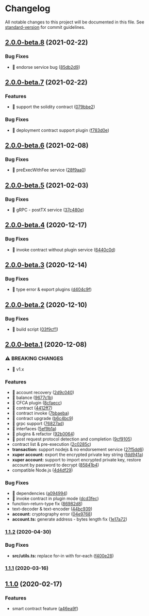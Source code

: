 # Changelog

All notable changes to this project will be documented in this file. See [standard-version](https://github.com/conventional-changelog/standard-version) for commit guidelines.

## [2.0.0-beta.8](https://github.com/xuperchain/xuper-sdk-js/compare/v2.0.0-beta.7...v2.0.0-beta.8) (2021-02-22)


### Bug Fixes

* 🐛 endorse service bug ([85db2d9](https://github.com/xuperchain/xuper-sdk-js/commit/85db2d9408670fbe1ca50695e0500bae2b53a489))

## [2.0.0-beta.7](https://github.com/xuperchain/xuper-sdk-js/compare/v2.0.0-beta.6...v2.0.0-beta.7) (2021-02-22)


### Features

* 🎸 support the solidity contract ([079bbe2](https://github.com/xuperchain/xuper-sdk-js/commit/079bbe23e53a5b4e925dd6319128bdbc787d681d))


### Bug Fixes

* 🐛 deployment contract support plugin ([f783d0e](https://github.com/xuperchain/xuper-sdk-js/commit/f783d0e7c1ae2ee60b6d5588529cffc033170712))

## [2.0.0-beta.6](https://github.com/xuperchain/xuper-sdk-js/compare/v2.0.0-beta.5...v2.0.0-beta.6) (2021-02-08)


### Bug Fixes

* 🐛 preExecWithFee service ([28f9aa0](https://github.com/xuperchain/xuper-sdk-js/commit/28f9aa0eceb251fe68357650043610be6ef9077a))

## [2.0.0-beta.5](https://github.com/xuperchain/xuper-sdk-js/compare/v2.0.0-beta.4...v2.0.0-beta.5) (2021-02-03)


### Bug Fixes

* 🐛 gRPC - postTX service ([37c480e](https://github.com/xuperchain/xuper-sdk-js/commit/37c480e5a15139bd332d2949d5cbdbcd2be455c4))

## [2.0.0-beta.4](https://github.com/xuperchain/xuper-sdk-js/compare/v2.0.0-beta.3...v2.0.0-beta.4) (2020-12-17)


### Bug Fixes

* 🐛 invoke contract without plugin service ([6440c0d](https://github.com/xuperchain/xuper-sdk-js/commit/6440c0dde94d02f2999eb778a3355552b3697bf3))

## [2.0.0-beta.3](https://github.com/xuperchain/xuper-sdk-js/compare/v2.0.0-beta.2...v2.0.0-beta.3) (2020-12-14)


### Bug Fixes

* 🐛 type error & export plugins ([d404c9f](https://github.com/xuperchain/xuper-sdk-js/commit/d404c9fd87ad18d7b786e479146e1eb63efbe0a9))

## [2.0.0-beta.2](https://github.com/xuperchain/xuper-sdk-js/compare/v2.0.0-beta.1...v2.0.0-beta.2) (2020-12-10)


### Bug Fixes

* 🐛 build script ([03f9cf1](https://github.com/xuperchain/xuper-sdk-js/commit/03f9cf193c585ec6818942dac48835a8a86ff27c))

## [2.0.0-beta.1](https://github.com/xuperchain/xuper-sdk-js/compare/v1.1.2...v2.0.0-beta.1) (2020-12-08)


### ⚠ BREAKING CHANGES

* 🧨 v1.x

### Features

* 🎸 account recovery ([2d9c040](https://github.com/xuperchain/xuper-sdk-js/commit/2d9c0409bd3cf79df4e34acfb522220a792c5fb6))
* 🎸 balance ([9677c1b](https://github.com/xuperchain/xuper-sdk-js/commit/9677c1b78153842d7b9d63df9cd304875363d111))
* 🎸 CFCA plugin ([8cfaecc](https://github.com/xuperchain/xuper-sdk-js/commit/8cfaecc8e9f7b79d13d8a43d935425f1b9b665cb))
* 🎸 contract ([4412ff7](https://github.com/xuperchain/xuper-sdk-js/commit/4412ff72a6d191dafe89629654610cd7813fdeb0))
* 🎸 contract invoke ([7bbaeba](https://github.com/xuperchain/xuper-sdk-js/commit/7bbaebac350e538c98da009aa166d8e16a11ce5b))
* 🎸 contract upgrade ([b6c4bc9](https://github.com/xuperchain/xuper-sdk-js/commit/b6c4bc965474537670d78ff662872f39e7635ced))
* 🎸 grpc support ([76827ad](https://github.com/xuperchain/xuper-sdk-js/commit/76827ad1ccee24a199d6c8a118b904ffdd71312b))
* 🎸 interfaces ([5ef9b1a](https://github.com/xuperchain/xuper-sdk-js/commit/5ef9b1a1786e242dbcbdc10ab004af6c5457e41d))
* 🎸 plugins & refactor ([92b0064](https://github.com/xuperchain/xuper-sdk-js/commit/92b0064ddadff47b7d7f4999ce5a59c4ec1167d1))
* 🎸 post request protocol detection and completion ([9cf9105](https://github.com/xuperchain/xuper-sdk-js/commit/9cf9105d48d826a54ebc8a8a8aa95e1f87a5d71a))
* contract list & pre-execution ([2c0285c](https://github.com/xuperchain/xuper-sdk-js/commit/2c0285cf2f77c3e04e239c080063979c124571d9))
* **transaction:** support nodejs & no endorsement service ([27f5dd6](https://github.com/xuperchain/xuper-sdk-js/commit/27f5dd66d216365ea945b54f42518b7ab6387861))
* **xuper account:** export the encrypted private key string ([fdd941a](https://github.com/xuperchain/xuper-sdk-js/commit/fdd941a153f5ac2c8b4909c1e6d7df3f8dc25f90))
* **xuper account:** support to import encrypted private key, restore account by password to decrypt ([85841b4](https://github.com/xuperchain/xuper-sdk-js/commit/85841b4706d9d78c2534138053f1c62550cedb33))
* compatible Node.js ([4d4df29](https://github.com/xuperchain/xuper-sdk-js/commit/4d4df29e3db3f05681453cab4c8a413e21899fea))


### Bug Fixes

* 🐛 dependencies ([a094994](https://github.com/xuperchain/xuper-sdk-js/commit/a0949948ecee6979e63db77153ad90ddccc9b7a0))
* 🐛 invoke contract in plugin mode ([dcd3fec](https://github.com/xuperchain/xuper-sdk-js/commit/dcd3fec5a34976fca25dd69d7b7798d5d7c1392f))
* function-return-type fix ([86982d8](https://github.com/xuperchain/xuper-sdk-js/commit/86982d8345c5142b26a833e1a0ecd305a9893e0d))
* text-decoder & text-encoder ([44bc939](https://github.com/xuperchain/xuper-sdk-js/commit/44bc939da59af945ffb57a37f4b2a9f22fa07dd8))
* **account:** cryptography error ([04e9768](https://github.com/xuperchain/xuper-sdk-js/commit/04e9768ea367b123c1c2e8f4ac0c2aeb2c6eba1b))
* **account.ts:** generate address - bytes length fix ([1e17a72](https://github.com/xuperchain/xuper-sdk-js/commit/1e17a72d5dbfa0232235aba32f8b3757f4091a2c))

### [1.1.2](https://github.com/xuperchain/xuper-sdk-js/compare/v1.1.1...v1.1.2) (2020-04-30)


### Bug Fixes

* **src/utils.ts:** replace for-in with for-each ([f400e28](https://github.com/xuperchain/xuper-sdk-js/commit/f400e2817e834dee8d6f4f011278df7ce7a944fd))

### [1.1.1](https://github.com/xuperchain/xuper-sdk-js/compare/v1.1.0...v1.1.1) (2020-03-16)

## [1.1.0](https://github.com/xuperchain/xuper-sdk-js/compare/v1.0.3...v1.1.0) (2020-02-17)


### Features

* smart contract feature ([a46ea9f](https://github.com/xuperchain/xuper-sdk-js/commit/a46ea9f72d71a316dfac53f31861c33c5e5aa43b))
